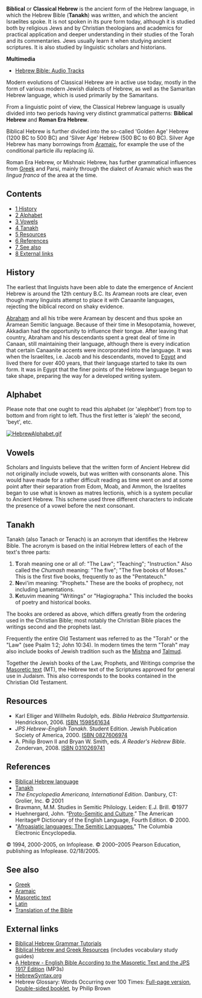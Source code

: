 **Biblical** or **Classical Hebrew** is the ancient form of the
Hebrew language, in which the Hebrew Bible (**Tanakh**) was
written, and which the ancient Israelites spoke. It is not spoken
in its pure form today, although it is studied both by religious
Jews and by Christian theologians and academics for practical
application and deeper understanding in their studies of the Torah
and its commentaries. Jews usually learn it when studying ancient
scriptures. It is also studied by linguistic scholars and
historians.

**Multimedia**

-   [Hebrew Bible: Audio Tracks](http://www.aoal.org/hebrew_audiobible.htm#Genesis)

Modern evolutions of Classical Hebrew are in active use today,
mostly in the form of various modern Jewish dialects of Hebrew, as
well as the Samaritan Hebrew language, which is used primarily by
the Samaritans.

From a linguistic point of view, the Classical Hebrew language is
usually divided into two periods having very distinct grammatical
patterns: **Biblical Hebrew** and **Roman Era Hebrew**.

Biblical Hebrew is further divided into the so-called 'Golden Age'
Hebrew (1200 BC to 500 BC) and 'Silver Age' Hebrew (500 BC to 60
BC). Silver Age Hebrew has many borrowings from
[Aramaic](Aramaic "Aramaic"), for example the use of the
conditional particle *illu* replacing *lū*.

Roman Era Hebrew, or Mishnaic Hebrew, has further grammatical
influences from [Greek](Greek "Greek") and Parsi, mainly through
the dialect of Aramaic which was the *lingua franca* of the area at
the time.

## Contents

-   [1 History](#History)
-   [2 Alphabet](#Alphabet)
-   [3 Vowels](#Vowels)
-   [4 Tanakh](#Tanakh)
-   [5 Resources](#Resources)
-   [6 References](#References)
-   [7 See also](#See_also)
-   [8 External links](#External_links)

## History

The earliest that linguists have been able to date the emergence of
Ancient Hebrew is around the 12th century B.C. Its Aramean roots
are clear, even though many linguists attempt to place it with
Canaanite languages, rejecting the biblical record on shaky
evidence.

[Abraham](Abraham "Abraham") and all his tribe were Aramean by
descent and thus spoke an Aramean Semitic language. Because of
their time in Mesopotamia, however, Akkadian had the opportunity to
influence their tongue. After leaving that country, Abraham and his
descendants spent a great deal of time in Canaan, still maintaining
their language, although there is every indication that certain
Canaanite accents were incorporated into the language. It was when
the Israelites, i.e. Jacob and his descendants, moved to
[Egypt](index.php?title=Ancient_Egypt&action=edit&redlink=1 "Ancient Egypt (page does not exist)")
and lived there for over 400 years, that their language started to
take its own form. It was in Egypt that the finer points of the
Hebrew language began to take shape, preparing the way for a
developed writing system.

## Alphabet

Please note that one ought to read this alphabet (or 'alephbet')
from top to bottom and from right to left. Thus the first letter is
'aleph' the second, 'beyt', etc.

[![HebrewAlphabet.gif](images/8/8f/HebrewAlphabet.gif)](http://www.theopedia.com/File:HebrewAlphabet.gif)

## Vowels

Scholars and linguists believe that the written form of Ancient
Hebrew did not originally include vowels, but was written with
consonants alone. This would have made for a rather difficult
reading as time went on and at some point after their separation
from Edom, Moab, and Ammon, the Israelites began to use what is
known as matres lectionis, which is a system peculiar to Ancient
Hebrew. This scheme used three different characters to indicate the
presence of a vowel before the next consonant.

## Tanakh

Tanakh (also Tanach or Tenach) is an acronym that identifies the
Hebrew Bible. The acronym is based on the initial Hebrew letters of
each of the text's three parts:

1.  **T**orah meaning one or all of: "The Law"; "Teaching";
    "Instruction." Also called the *Chumash* meaning: "The five"; "The
    five books of Moses." This is the first five books, frequently to
    as the "Pentateuch."
2.  **N**evi'im meaning: "Prophets." These are the books of
    prophecy, not including Lamentations.
3.  **K**etuvim meaning "Writings" or "Hagiographa." This included
    the books of poetry and historical books.

The books are ordered as above, which differs greatly from the
ordering used in the Christian Bible; most notably the Christian
Bible places the writings second and the prophets last.

Frequently the entire Old Testament was referred to as the "Torah"
or the "Law" (see Psalm 1:2; John 10:34). In modern times the term
"Torah" may also include books of Jewish tradition such as the
[Mishna](index.php?title=Mishna&action=edit&redlink=1 "Mishna (page does not exist)")
and [Talmud](Talmud "Talmud").

Together the Jewish books of the Law, Prophets, and Writings
comprise the [Masoretic text](Masoretic_text "Masoretic text")
(MT), the Hebrew text of the Scriptures approved for general use in
Judaism. This also corresponds to the books contained in the
Christian Old Testament.

## Resources

-   Karl Elliger and Willhelm Rudolph, eds.
    *Biblia Hebraica Stuttgartensia*. Hendrickson, 2006.
    [ISBN 1598561634](http://www.theopedia.com/Special:BookSources/1598561634)
-   *JPS Hebrew-English Tanakh*. Student Edition. Jewish
    Publication Society of America, 2000.
    [ISBN 0827606974](http://www.theopedia.com/Special:BookSources/0827606974)
-   A. Philip Brown II and Bryan W. Smith, eds.
    *A Reader's Hebrew Bible*. Zondervan, 2008.
    [ISBN 0310269741](http://www.theopedia.com/Special:BookSources/0310269741)

## References

-   [Biblical Hebrew language](http://www.wikipedia.org/wiki/Biblical_Hebrew_language "wikipedia:Biblical Hebrew language")
-   [Tanakh](http://www.wikipedia.org/wiki/Tanakh "wikipedia:Tanakh")
-   *The Encyclopedia Americana, International Edition*. Danbury,
    CT: Grolier, Inc. © 2001
-   Bravmann, M.M. Studies in Semitic Philology. Leiden: E.J.
    Brill. ©1977
-   Huehnergard, John.
    “[Proto-Semitic and Culture](http://www.bartleby.com/61/10.html).”
    The American Heritage® Dictionary of the English Language, Fourth
    Edition. © 2000.
-   "[Afroasiatic languages: The Semitic Languages.](http://www.infoplease.com/ce6/society/A0920673.html)"
    The Columbia Electronic Encyclopedia.

© 1994, 2000-2005, on Infoplease. © 2000–2005 Pearson Education,
publishing as Infoplease. 02/18/2005.

## See also

-   [Greek](Greek "Greek")
-   [Aramaic](Aramaic "Aramaic")
-   [Masoretic text](Masoretic_text "Masoretic text")
-   [Latin](Latin "Latin")
-   [Translation of the Bible](Translation_of_the_Bible "Translation of the Bible")

## External links

-   [Biblical Hebrew Grammar Tutorials](http://www.hebrew4christians.com/Grammar/grammar.html)
-   [Biblical Hebrew and Greek Resources](http://home.earthlink.net/~vikn/hebrew.htm)
    (includes vocabulary study guides)
-   [A Hebrew - English Bible According to the Masoretic Text and the JPS 1917 Edition](http://www.mechon-mamre.org/p/pt/pt0.htm)
    (MP3s)
-   [HebrewSyntax.org](http://hebrewsyntax.org/index.html)
-   Hebrew Glossary: Words Occurring over 100 Times:
    [Full-page version](http://docs.google.com/viewer?url=http://apbrown2.net/rhbappendixa_full.pdf),
    [Double-sided booklet](http://docs.google.com/viewer?url=http://apbrown2.net/rhbappendixa.pdf),
    by Philip Brown



